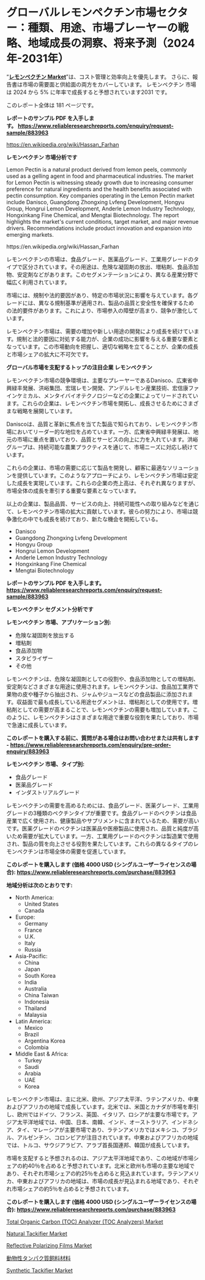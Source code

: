 <p><h1>グローバルレモンペクチン市場セクター：種類、用途、市場プレーヤーの戦略、地域成長の洞察、将来予測（2024年-2031年）</h1></p><p>&ldquo;<strong><a href="https://www.reliableresearchreports.com/lemon-pectin-r883963">レモンペクチン Market</a></strong>&rdquo;は、コスト管理と効率向上を優先します。 さらに、報告書は市場の需要面と供給面の両方をカバーしています。 レモンペクチン 市場は 2024 から 5% に年率で成長すると予想されています2031 です。</p>
<p>このレポート全体は 181 ページです。</p>
<p><strong>レポートのサンプル PDF を入手します。&nbsp;<a href="https://www.reliableresearchreports.com/enquiry/request-sample/883963">https://www.reliableresearchreports.com/enquiry/request-sample/883963</a></strong></p>
<p><a href="https://en.wikipedia.org/wiki/Hassan_Farhan">https://en.wikipedia.org/wiki/Hassan_Farhan</a></p>
<p><strong>レモンペクチン 市場分析です</strong></p>
<p><p>Lemon Pectin is a natural product derived from lemon peels, commonly used as a gelling agent in food and pharmaceutical industries. The market for Lemon Pectin is witnessing steady growth due to increasing consumer preference for natural ingredients and the health benefits associated with pectin consumption. Key companies operating in the Lemon Pectin market include Danisco, Guangdong Zhongxing Lvfeng Development, Hongyu Group, Hongrui Lemon Development, Anderle Lemon Industry Technology, Hongxinkang Fine Chemical, and Mengtai Biotechnology. The report highlights the market's current conditions, target market, and major revenue drivers. Recommendations include product innovation and expansion into emerging markets.</p></p>
<p>https://en.wikipedia.org/wiki/Hassan_Farhan</p>
<p><p>レモンペクチンの市場は、食品グレード、医薬品グレード、工業用グレードのタイプで区分されています。その用途は、危険な凝固剤の放出、増粘剤、食品添加物、安定剤などがあります。このセグメンテーションにより、異なる産業分野で幅広く利用されています。</p><p>市場には、規制や法的要因があり、特定の市場状況に影響を与えています。各グレードには、異なる規制基準が適用され、製品の品質と安全性を確保するための法的要件があります。これにより、市場参入の障壁が高まり、競争が激化しています。</p><p>レモンペクチン市場は、需要の増加や新しい用途の開発により成長を続けています。規制と法的要因に対処する能力が、企業の成功に影響を与える重要な要素となっています。この市場動向を把握し、適切な戦略を立てることが、企業の成長と市場シェアの拡大に不可欠です。</p></p>
<p><strong>グローバル市場を支配するトップの注目企業 レモンペクチン</strong></p>
<p><p>レモンペクチン市場の競争環境は、主要なプレーヤーであるDanisco、広東省中興緑丰発展、洪峪集団、宏瑞レモン開発、アンデルレモン産業技術、宏信康ファインケミカル、メンタイバイオテクノロジーなどの企業によってリードされています。これらの企業は、レモンペクチン市場を開拓し、成長させるためにさまざまな戦略を展開しています。</p><p>Daniscoは、品質と革新に焦点を当てた製品で知られており、レモンペクチン市場においてリーダー的な地位を占めています。一方、広東省中興緑丰発展は、地元の市場に重点を置いており、品質とサービスの向上に力を入れています。洪峪グループは、持続可能な農業プラクティスを通じて、市場ニーズに対応し続けています。</p><p>これらの企業は、市場の需要に応じて製品を開発し、顧客に最適なソリューションを提供しています。このようなアプローチにより、レモンペクチン市場は安定した成長を実現しています。これらの企業の売上高は、それぞれ異なりますが、市場全体の成長を牽引する重要な要素となっています。</p><p>以上の企業は、製品品質、サービスの向上、持続可能性への取り組みなどを通じて、レモンペクチン市場の拡大に貢献しています。彼らの努力により、市場は競争激化の中でも成長を続けており、新たな機会を開拓している。</p></p>
<p><ul><li>Danisco</li><li>Guangdong Zhongxing Lvfeng Development</li><li>Hongyu Group</li><li>Hongrui Lemon Development</li><li>Anderle Lemon Industry Technology</li><li>Hongxinkang Fine Chemical</li><li>Mengtai Biotechnology</li></ul></p>
<p><strong>レポートのサンプル PDF を入手します。 <a href="https://www.reliableresearchreports.com/enquiry/request-sample/883963">https://www.reliableresearchreports.com/enquiry/request-sample/883963</a></strong></p>
<p><strong>レモンペクチン セグメント分析です</strong></p>
<p><strong>レモンペクチン 市場、アプリケーション別:</strong></p>
<p><ul><li>危険な凝固剤を放出する</li><li>増粘剤</li><li>食品添加物</li><li>スタビライザー</li><li>その他</li></ul></p>
<p><p>レモンペクチンは、危険な凝固剤としての役割や、食品添加物としての増粘剤、安定剤などさまざまな用途に使用されます。レモンペクチンは、食品加工業界で果物の皮や種子から抽出され、ジャムやジュースなどの食品製品に添加されます。収益面で最も成長している用途セグメントは、増粘剤としての使用です。増粘剤としての需要が高まることで、レモンペクチンの需要も増加しています。このように、レモンペクチンはさまざまな用途で重要な役割を果たしており、市場で急速に成長しています。</p></p>
<p><strong>このレポートを購入する前に、質問がある場合はお問い合わせまたは共有します - <a href="https://www.reliableresearchreports.com/enquiry/pre-order-enquiry/883963">https://www.reliableresearchreports.com/enquiry/pre-order-enquiry/883963</a></strong></p>
<p><strong>レモンペクチン 市場、タイプ別:</strong></p>
<p><ul><li>食品グレード</li><li>医薬品グレード</li><li>インダストリアルグレード</li></ul></p>
<p><p>レモンペクチンの需要を高めるためには、食品グレード、医薬グレード、工業用グレードの3種類のペクチンタイプが重要です。食品グレードのペクチンは食品産業で広く使用され、健康製品やサプリメントに含まれているため、需要が高いです。医薬グレードのペクチンは医薬品や医療製品に使用され、品質と純度が高いため需要が拡大しています。一方、工業用グレードのペクチンは製造業で使用され、製品の質を向上させる役割を果たしています。これらの異なるタイプのレモンペクチンは市場全体の需要を促進しています。</p></p>
<p><strong>このレポートを購入します (価格 4000 USD (シングルユーザーライセンスの場合): <a href="https://www.reliableresearchreports.com/purchase/883963">https://www.reliableresearchreports.com/purchase/883963</a></strong></p>
<p><strong>地域分析は次のとおりです:</strong></p>
<p><ul>
    <li>
        North America:
        <ul>
            <li>United States</li>
            <li>Canada</li>
        </ul>
    </li>
    <li>
        Europe:
        <ul>
            <li>Germany</li>
            <li>France</li>
            <li>U.K.</li>
            <li>Italy</li>
            <li>Russia</li>
        </ul>
    </li>
    <li>
        Asia-Pacific:
        <ul>
            <li>China</li>
            <li>Japan</li>
            <li>South Korea</li>
            <li>India</li>
            <li>Australia</li>
            <li>China Taiwan</li>
            <li>Indonesia</li>
            <li>Thailand</li>
            <li>Malaysia</li>
        </ul>
    </li>
    <li>
        Latin America:
        <ul>
            <li>Mexico</li>
            <li>Brazil</li>
            <li>Argentina Korea</li>
            <li>Colombia</li>
        </ul>
    </li>
    <li>
        Middle East & Africa:
        <ul>
            <li>Turkey</li>
            <li>Saudi</li>
            <li>Arabia</li>
            <li>UAE</li>
            <li>Korea</li>
        </ul>
    </li>
    </ul></p>
<p><p>レモンペクチン市場は、主に北米、欧州、アジア太平洋、ラテンアメリカ、中東およびアフリカの地域で成長しています。北米では、米国とカナダが市場を牽引し、欧州ではドイツ、フランス、英国、イタリア、ロシアが主要な市場です。アジア太平洋地域では、中国、日本、南韓、インド、オーストラリア、インドネシア、タイ、マレーシアが主要市場であり、ラテンアメリカではメキシコ、ブラジル、アルゼンチン、コロンビアが注目されています。中東およびアフリカの地域では、トルコ、サウジアラビア、アラブ首長国連邦、韓国が成長しています。</p><p>市場を支配すると予想されるのは、アジア太平洋地域であり、この地域が市場シェアの約40％を占めると予想されています。北米と欧州も市場の主要な地域であり、それぞれ市場シェアの約25％を占めると見込まれています。ラテンアメリカ、中東およびアフリカの地域は、市場の成長が見込まれる地域であり、それぞれ市場シェアの約5％を占めると予想されています。</p></p>
<p><strong>このレポートを購入します (価格 4000 USD (シングルユーザーライセンスの場合): <a href="https://www.reliableresearchreports.com/purchase/883963">https://www.reliableresearchreports.com/purchase/883963</a></strong></p>
<p><p><a href="https://issuu.com/reportprime-2/docs/total-organic-carbon-toc-analyzer-t_d0347bdadf2c09">Total Organic Carbon (TOC) Analyzer (TOC Analyzers) Market</a></p><p><a href="https://github.com/prosalinda88/Market-Research-Report-List-6/blob/main/natural-tackifier-market.md">Natural Tackifier Market</a></p><p><a href="https://issuu.com/reportprime-2/docs/reflective-polarizing-films-market-_97b488dd0e5d89">Reflective Polarizing Films Market</a></p><p><a href="https://github.com/lababdou/Market-Research-Report-List-5/blob/main/458149487323.md">動物性タンパク質飼料材料</a></p><p><a href="https://github.com/NorbertYates/Market-Research-Report-List-6/blob/main/synthetic-tackifier-market.md">Synthetic Tackifier Market</a></p></p>